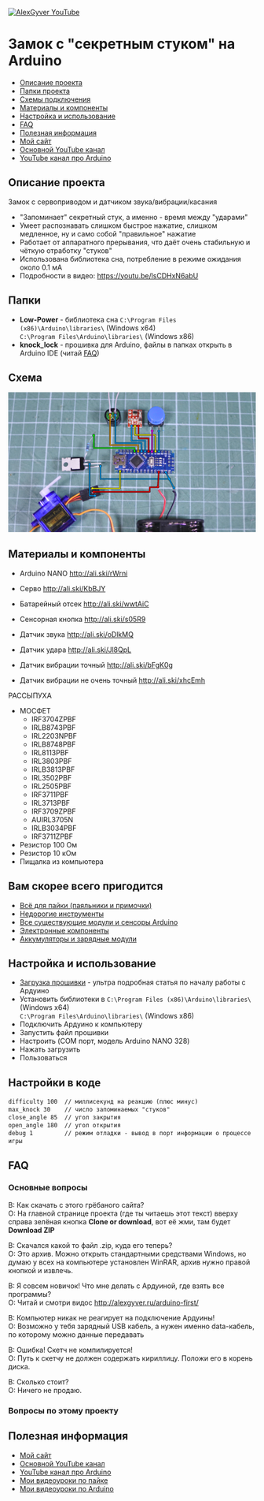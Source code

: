 [![AlexGyver YouTube](http://alexgyver.ru/git_banner.jpg)](https://www.youtube.com/channel/UCgtAOyEQdAyjvm9ATCi_Aig?sub_confirmation=1)
# Замок с "секретным стуком" на Arduino
* [Описание проекта](#chapter-0)
* [Папки проекта](#chapter-1)
* [Схемы подключения](#chapter-2)
* [Материалы и компоненты](#chapter-3)
* [Настройка и использование](#chapter-4)
* [FAQ](#chapter-5)
* [Полезная информация](#chapter-6)
* [Мой сайт](http://alexgyver.ru/)
* [Основной YouTube канал](https://www.youtube.com/channel/UCgtAOyEQdAyjvm9ATCi_Aig?sub_confirmation=1)
* [YouTube канал про Arduino](https://www.youtube.com/channel/UC4axiS76D784-ofoTdo5zOA?sub_confirmation=1)

<a id="chapter-0"></a>
## Описание проекта
Замок с сервоприводом и датчиком звука/вибрации/касания
- "Запоминает" секретный стук, а именно - время между "ударами"
- Умеет распознавать слишком быстрое нажатие, слишком медленное, ну и само собой "правильное" нажатие
- Работает от аппаратного прерывания, что даёт очень стабильную и чёткую отработку "стуков"
- Использована библиотека сна, потребление в режиме ожидания около 0.1 мА
- Подробности в видео: https://youtu.be/lsCDHxN6abU

<a id="chapter-1"></a>
## Папки
- **Low-Power** - библиотека сна
`C:\Program Files (x86)\Arduino\libraries\` (Windows x64)  
`C:\Program Files\Arduino\libraries\` (Windows x86)
- **knock_lock** - прошивка для Arduino, файлы в папках открыть в Arduino IDE (читай [FAQ](#chapter-5))

<a id="chapter-2"></a>
## Схема
![СХЕМА](https://github.com/AlexGyver/SecretKnockLock/blob/master/scheme.jpg)

<a id="chapter-3"></a>
## Материалы и компоненты
* Arduino NANO http://ali.ski/rWrni
* Серво http://ali.ski/KbBJY
* Батарейный отсек http://ali.ski/wwtAiC
* Сенсорная кнопка http://ali.ski/s05R9

* Датчик звука http://ali.ski/oDlkMQ
* Датчик удара http://ali.ski/Jl8QpL
* Датчик вибрации точный http://ali.ski/bFgK0g
* Датчик вибрации не очень точный http://ali.ski/xhcEmh

РАССЫПУХА
* МОСФЕТ 
  + IRF3704ZPBF
  + IRLB8743PBF
  + IRL2203NPBF
  + IRLB8748PBF
  + IRL8113PBF
  + IRL3803PBF
  + IRLB3813PBF
  + IRL3502PBF
  + IRL2505PBF
  + IRF3711PBF
  + IRL3713PBF
  + IRF3709ZPBF
  + AUIRL3705N
  + IRLB3034PBF
  + IRF3711ZPBF
* Резистор 100 Ом
* Резистор 10 кОм
* Пищалка из компьютера

## Вам скорее всего пригодится
* [Всё для пайки (паяльники и примочки)](http://alexgyver.ru/all-for-soldering/)
* [Недорогие инструменты](http://alexgyver.ru/my_instruments/)
* [Все существующие модули и сенсоры Arduino](http://alexgyver.ru/arduino_shop/)
* [Электронные компоненты](http://alexgyver.ru/electronics/)
* [Аккумуляторы и зарядные модули](http://alexgyver.ru/18650/)

<a id="chapter-4"></a>
## Настройка и использование
* [Загрузка прошивки](http://alexgyver.ru/arduino-first/) - ультра подробная статья по началу работы с Ардуино
* Установить библиотеки в
`C:\Program Files (x86)\Arduino\libraries\` (Windows x64)  
`C:\Program Files\Arduino\libraries\` (Windows x86)
* Подключить Ардуино к компьютеру
* Запустить файл прошивки
* Настроить (COM порт, модель Arduino NANO 328)
* Нажать загрузить
* Пользоваться

## Настройки в коде
    difficulty 100  // миллисекунд на реакцию (плюс минус)
    max_knock 30    // число запоминаемых "стуков"
    close_angle 85  // угол закрытия
    open_angle 180  // угол открытия
    debug 1         // режим отладки - вывод в порт информации о процессе игры

<a id="chapter-5"></a>
## FAQ
### Основные вопросы
В: Как скачать с этого грёбаного сайта?  
О: На главной странице проекта (где ты читаешь этот текст) вверху справа зелёная кнопка **Clone or download**, вот её жми, там будет **Download ZIP**

В: Скачался какой то файл .zip, куда его теперь?  
О: Это архив. Можно открыть стандартными средствами Windows, но думаю у всех на компьютере установлен WinRAR, архив нужно правой кнопкой и извлечь.

В: Я совсем новичок! Что мне делать с Ардуиной, где взять все программы?  
О: Читай и смотри видос http://alexgyver.ru/arduino-first/

В: Компьютер никак не реагирует на подключение Ардуины!  
О: Возможно у тебя зарядный USB кабель, а нужен именно data-кабель, по которому можно данные передавать

В: Ошибка! Скетч не компилируется!  
О: Путь к скетчу не должен содержать кириллицу. Положи его в корень диска.

В: Сколько стоит?  
О: Ничего не продаю.

### Вопросы по этому проекту

<a id="chapter-6"></a>
## Полезная информация
* [Мой сайт](http://alexgyver.ru/)
* [Основной YouTube канал](https://www.youtube.com/channel/UCgtAOyEQdAyjvm9ATCi_Aig?sub_confirmation=1)
* [YouTube канал про Arduino](https://www.youtube.com/channel/UC4axiS76D784-ofoTdo5zOA?sub_confirmation=1)
* [Мои видеоуроки по пайке](https://www.youtube.com/playlist?list=PLOT_HeyBraBuMIwfSYu7kCKXxQGsUKcqR)
* [Мои видеоуроки по Arduino](http://alexgyver.ru/arduino_lessons/)